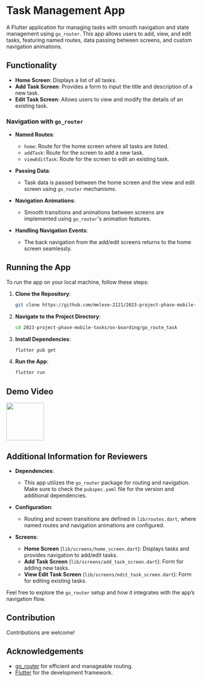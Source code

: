 # Task Management App

A Flutter application for managing tasks with smooth navigation and state management using `go_router`. This app allows users to add, view, and edit tasks, featuring named routes, data passing between screens, and custom navigation animations.

## Functionality

- **Home Screen**: Displays a list of all tasks.
- **Add Task Screen**: Provides a form to input the title and description of a new task.
- **Edit Task Screen**: Allows users to view and modify the details of an existing task.

### Navigation with `go_router`

- **Named Routes**:

  - `home`: Route for the home screen where all tasks are listed.
  - `addTask`: Route for the screen to add a new task.
  - `viewEditTask`: Route for the screen to edit an existing task.

- **Passing Data**:

  - Task data is passed between the home screen and the view and edit screen using `go_router` mechanisms.

- **Navigation Animations**:

  - Smooth transitions and animations between screens are implemented using `go_router`'s animation features.

- **Handling Navigation Events**:
  - The back navigation from the add/edit screens returns to the home screen seamlessly.

## Running the App

To run the app on your local machine, follow these steps:

1. **Clone the Repository**:

   ```bash
   git clone https://github.com/melese-2121/2023-project-phase-mobile-tasks.git
   ```

2. **Navigate to the Project Directory**:

   ```bash
   cd 2023-project-phase-mobile-tasks/on-boarding/go_route_task

   ```

3. **Install Dependencies**:

   ```bash
   flutter pub get
   ```

4. **Run the App**:
   ```bash
   flutter run
   ```

## Demo Video

[<img src="https://www.pngmart.com/files/1/Video-Icon-PNG-File.png" width="100" height="100" />](https://www.loom.com/share/21f9794107bd4b27a7d4b6611659b92d?sid=c84ba482-a8fb-49ed-8023-f57d2a79b65f)

## Additional Information for Reviewers

- **Dependencies**:

  - This app utilizes the `go_router` package for routing and navigation. Make sure to check the `pubspec.yaml` file for the version and additional dependencies.

- **Configuration**:

  - Routing and screen transitions are defined in `lib/routes.dart`, where named routes and navigation animations are configured.

- **Screens**:
  - **Home Screen** (`lib/screens/home_screen.dart`): Displays tasks and provides navigation to add/edit tasks.
  - **Add Task Screen** (`lib/screens/add_task_screen.dart`): Form for adding new tasks.
  - **View Edit Task Screen** (`lib/screens/edit_task_screen.dart`): Form for editing existing tasks.

Feel free to explore the `go_router` setup and how it integrates with the app’s navigation flow.

## Contribution

Contributions are welcome!

## Acknowledgements

- [go_router](https://pub.dev/packages/go_router) for efficient and manageable routing.
- [Flutter](https://flutter.dev/) for the development framework.
